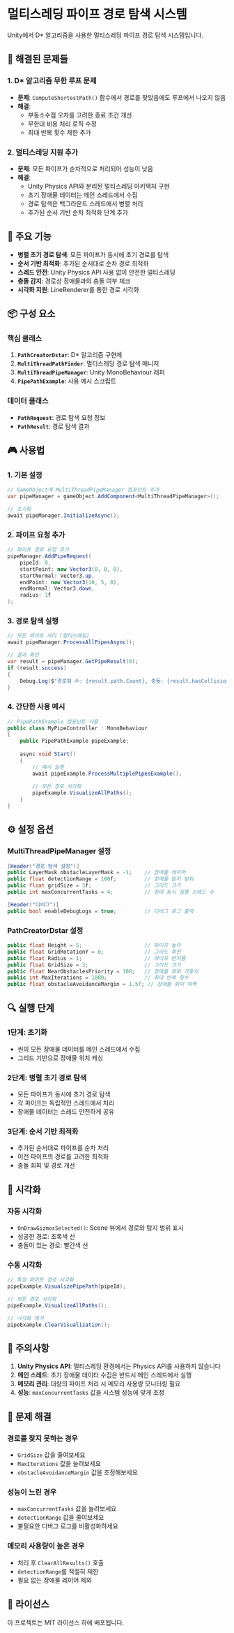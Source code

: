 # 멀티스레딩 파이프 경로 탐색 시스템

Unity에서 D* 알고리즘을 사용한 멀티스레딩 파이프 경로 탐색 시스템입니다.

## 🔧 해결된 문제들

### 1. D* 알고리즘 무한 루프 문제
- **문제**: `ComputeShortestPath()` 함수에서 경로를 찾았음에도 루프에서 나오지 않음
- **해결**: 
  - 부동소수점 오차를 고려한 종료 조건 개선
  - 무한대 비용 처리 로직 수정
  - 최대 반복 횟수 제한 추가

### 2. 멀티스레딩 지원 추가
- **문제**: 모든 파이프가 순차적으로 처리되어 성능이 낮음
- **해결**:
  - Unity Physics API와 분리된 멀티스레딩 아키텍처 구현
  - 초기 장애물 데이터는 메인 스레드에서 수집
  - 경로 탐색은 백그라운드 스레드에서 병렬 처리
  - 추가된 순서 기반 순차 최적화 단계 추가

## 🚀 주요 기능

- **병렬 초기 경로 탐색**: 모든 파이프가 동시에 초기 경로를 탐색
- **순서 기반 최적화**: 추가된 순서대로 순차 경로 최적화
- **스레드 안전**: Unity Physics API 사용 없이 안전한 멀티스레딩
- **충돌 감지**: 경로상 장애물과의 충돌 여부 체크
- **시각화 지원**: LineRenderer를 통한 경로 시각화

## 📦 구성 요소

### 핵심 클래스

1. **`PathCreatorDstar`**: D* 알고리즘 구현체
2. **`MultiThreadPathFinder`**: 멀티스레딩 경로 탐색 매니저
3. **`MultiThreadPipeManager`**: Unity MonoBehaviour 래퍼
4. **`PipePathExample`**: 사용 예시 스크립트

### 데이터 클래스

- **`PathRequest`**: 경로 탐색 요청 정보
- **`PathResult`**: 경로 탐색 결과

## 🎮 사용법

### 1. 기본 설정

```csharp
// GameObject에 MultiThreadPipeManager 컴포넌트 추가
var pipeManager = gameObject.AddComponent<MultiThreadPipeManager>();

// 초기화
await pipeManager.InitializeAsync();
```

### 2. 파이프 요청 추가

```csharp
// 파이프 경로 요청 추가
pipeManager.AddPipeRequest(
    pipeId: 0,
    startPoint: new Vector3(0, 0, 0),
    startNormal: Vector3.up,
    endPoint: new Vector3(10, 5, 0),
    endNormal: Vector3.down,
    radius: 1f
);
```

### 3. 경로 탐색 실행

```csharp
// 모든 파이프 처리 (멀티스레딩)
await pipeManager.ProcessAllPipesAsync();

// 결과 확인
var result = pipeManager.GetPipeResult(0);
if (result.success)
{
    Debug.Log($"경로점 수: {result.path.Count}, 충돌: {result.hasCollision}");
}
```

### 4. 간단한 사용 예시

```csharp
// PipePathExample 컴포넌트 사용
public class MyPipeController : MonoBehaviour
{
    public PipePathExample pipeExample;
    
    async void Start()
    {
        // 예시 실행
        await pipeExample.ProcessMultiplePipesExample();
        
        // 모든 경로 시각화
        pipeExample.VisualizeAllPaths();
    }
}
```

## ⚙️ 설정 옵션

### MultiThreadPipeManager 설정

```csharp
[Header("경로 탐색 설정")]
public LayerMask obstacleLayerMask = -1;    // 장애물 레이어
public float detectionRange = 100f;         // 장애물 탐지 범위
public float gridSize = 3f;                 // 그리드 크기
public int maxConcurrentTasks = 4;          // 최대 동시 실행 스레드 수

[Header("디버그")]
public bool enableDebugLogs = true;         // 디버그 로그 출력
```

### PathCreatorDstar 설정

```csharp
public float Height = 5;                    // 파이프 높이
public float GridRotationY = 0;             // 그리드 회전
public float Radius = 1;                    // 파이프 반지름
public float GridSize = 3;                  // 그리드 크기
public float NearObstaclesPriority = 100;   // 장애물 회피 가중치
public int MaxIterations = 1000;            // 최대 반복 횟수
public float obstacleAvoidanceMargin = 1.5f; // 장애물 회피 여백
```

## 🔍 실행 단계

### 1단계: 초기화
- 씬의 모든 장애물 데이터를 메인 스레드에서 수집
- 그리드 기반으로 장애물 위치 캐싱

### 2단계: 병렬 초기 경로 탐색
- 모든 파이프가 동시에 초기 경로 탐색
- 각 파이프는 독립적인 스레드에서 처리
- 장애물 데이터는 스레드 안전하게 공유

### 3단계: 순서 기반 최적화
- 추가된 순서대로 파이프를 순차 처리
- 이전 파이프의 경로를 고려한 최적화
- 충돌 회피 및 경로 개선

## 🎨 시각화

### 자동 시각화
- `OnDrawGizmosSelected()`: Scene 뷰에서 경로와 탐지 범위 표시
- 성공한 경로: 초록색 선
- 충돌이 있는 경로: 빨간색 선

### 수동 시각화
```csharp
// 특정 파이프 경로 시각화
pipeExample.VisualizePipePath(pipeId);

// 모든 경로 시각화
pipeExample.VisualizeAllPaths();

// 시각화 제거
pipeExample.ClearVisualization();
```

## 🚨 주의사항

1. **Unity Physics API**: 멀티스레딩 환경에서는 Physics API를 사용하지 않습니다
2. **메인 스레드**: 초기 장애물 데이터 수집은 반드시 메인 스레드에서 실행
3. **메모리 관리**: 대량의 파이프 처리 시 메모리 사용량 모니터링 필요
4. **성능**: `maxConcurrentTasks` 값을 시스템 성능에 맞게 조정

## 🔧 문제 해결

### 경로를 찾지 못하는 경우
- `GridSize` 값을 줄여보세요
- `MaxIterations` 값을 늘려보세요
- `obstacleAvoidanceMargin` 값을 조정해보세요

### 성능이 느린 경우
- `maxConcurrentTasks` 값을 늘려보세요
- `detectionRange` 값을 줄여보세요
- 불필요한 디버그 로그를 비활성화하세요

### 메모리 사용량이 높은 경우
- 처리 후 `ClearAllResults()` 호출
- `detectionRange`를 적절히 제한
- 필요 없는 장애물 레이어 제외

## 📄 라이선스

이 프로젝트는 MIT 라이선스 하에 배포됩니다.
